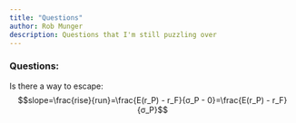 ```yaml
---
title: "Questions"
author: Rob Munger
description: Questions that I'm still puzzling over
---
```




<head><link rel="stylesheet" href="https://cdn.jsdelivr.net/npm/katex@0.15.1/dist/katex.css" integrity="sha384-WsHMgfkABRyG494OmuiNmkAOk8nhO1qE+Y6wns6v+EoNoTNxrWxYpl5ZYWFOLPCM" crossorigin="anonymous"></link></head>


### Questions:
Is there a way to escape: 
$$slope=\frac{rise}{run}=\frac{E(r_P) - r_F}{σ_P - 0}=\frac{E(r_P) - r_F}{σ_P}$$
